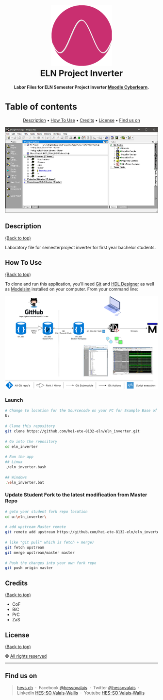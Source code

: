 <h1 align="center">
  <br>
  <img src="./img/ELN_inverter.gif" alt="ELN Inverter Logo" width="200" height="200">
  <br>
  ELN Project Inverter
  <br>
</h1>

<h4 align="center">Labor Files for ELN Semester Project Inverter <a href="https://cyberlearn.hes-so.ch/course/view.php?id=14241" target="_blank">Moodle Cyberlearn</a>.</h4>

# Table of contents
<p align="center">
  <a href="#description">Description</a> •
  <a href="#how-to-use">How To Use</a> •
  <a href="#credits">Credits</a> •
  <a href="#license">License</a> •
  <a href="#fund-us-on">Find us on</a>
</p>

![screenshot](img/screenshot.png)

## Description
[(Back to top)](#table-of-contents)

Laboratory file for semesterproject inverter for first year bachelor students.

## How To Use
[(Back to top)](#table-of-contents)

To clone and run this application, you'll need [Git](https://git-scm.com) and [HDL Designer](https://www.mentor.com/products/fpga/hdl_design/hdl_designer_series/) as well as [Modelsim](https://www.mentor.com/products/fv/modelsim/) installed on your computer. From your command line:

![usage instructions](img/eln_labs_deployment-students.png)

### Launch
```bash
# Change to location for the Sourcecode on your PC for Example Base of Drive U:
U:

# Clone this repository
git clone https://github.com/hei-ete-8132-eln/eln_inverter.git

# Go into the repository
cd eln_inverter

# Run the app
## Linux
./eln_inverter.bash

## Windows
.\eln_inverter.bat
```

### Update Student **Fork** to the latest modification from **Master** Repo
```bash
# goto your student fork repo location
cd u:\eln_inverter\

# add upstream Master remote
git remote add upstream https://github.com/hei-ete-8132-eln/eln_inverter.git

# like "git pull" which is fetch + merge)
git fetch upstream
git merge upstream/master master

# Push the changes into your own fork repo
git push origin master
```

## Credits
[(Back to top)](#table-of-contents)
* CoF
* BiC
* PrC
* ZaS

## License
[(Back to top)](#table-of-contents)

:copyright: [All rights reserved](LICENSE)

---

## Find us on
> [hevs.ch](https://www.hevs.ch) &nbsp;&middot;&nbsp;
> Facebook [@hessovalais](https://www.facebook.com/hessovalais) &nbsp;&middot;&nbsp;
> Twitter [@hessovalais](https://twitter.com/hessovalais) &nbsp;&middot;&nbsp;
> LinkedIn [HES-SO Valais-Wallis](https://www.linkedin.com/groups/104343/) &nbsp;&middot;&nbsp;
> Youtube [HES-SO Valais-Wallis](https://www.youtube.com/user/HESSOVS)
